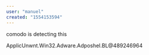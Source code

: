```yaml
---
user: "manuel"
created: "1554153594"
---
```


comodo is detecting this

ApplicUnwnt.Win32.Adware.Adposhel.BL@489246964 
